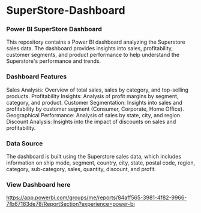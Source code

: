 # SuperStore-Dashboard

### Power BI SuperStore Dashboard

This repository contains a Power BI dashboard analyzing the Superstore sales data. The dashboard provides insights into sales, profitability, customer segments, and product performance to help understand the Superstore's performance and trends.

### Dashboard Features

Sales Analysis: Overview of total sales, sales by category, and top-selling products.
Profitability Insights: Analysis of profit margins by segment, category, and product.
Customer Segmentation: Insights into sales and profitability by customer segment (Consumer, Corporate, Home Office).
Geographical Performance: Analysis of sales by state, city, and region. 
Discount Analysis: Insights into the impact of discounts on sales and profitability.

### Data Source

The dashboard is built using the Superstore sales data, which includes information on ship mode, segment, country, city, state, postal code, region, category, sub-category, sales, quantity, discount, and profit.

### View Dashboard here

https://app.powerbi.com/groups/me/reports/84aff565-3981-4f82-9966-7fb67183de78/ReportSection?experience=power-bi
